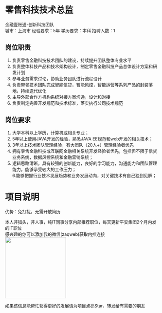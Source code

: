 # 零售科技技术总监
金融壹账通-创新科技团队  
城市：上海市 经验要求：5年 学历要求：本科  招聘人数：1

## 岗位职责
1. 负责零售金融科技技术团队的建设，持续提升团队整体专业水平   
2. 负责整体科技产品和技术架构设计，制定零售金融科技产品总体设计方案和研发计划   
3. 参与业务需求讨论，协助业务团队进行流程设计   
4. 负责带领技术团队完成智能信贷，智能风控，智能运营等系列产品的封装落地，持续迭代优化   
5. 主导外部合作方机构系统对接方案沟通，设计和对接   
6. 负责制定完善开发规范和技术标准，落实执行公司技术规范

## 岗位要求
1. 大学本科以上学历，计算机或相关专业；   
2.  5年以上使用JAVA开发的经验，熟悉JAVA EE规范和web开发的相关技术；   
3.  3年以上技术团队管理经验，有大团队（20人+）管理经验者优先   
4. 拥有零售金融科技或互联网金融相关系统开发经验者优先，包括但不限于信贷业务系统，数据风控系统和金融营销系统；   
5. 逻辑思路清晰，具有较强的创新能力，良好的学习能力，沟通能力和团队管理能力，能够承受较大的工作压力；   
6.能够把握行业技术发展趋势和业务发展动向，对关键技术有自己独到见解；

# 项目说明

优势：免打扰，无需开放简历

本人非猎头，非人事，纯IT同事分享内部推荐职位，每天更新平安集团2个月内发的IT职位  
感兴趣的你可以添加我的微信(zaqweb)获取内推连接  
<img src="https://github.com/zaqweb/PA-IT-JOBS/blob/master/WechatICode.jpeg"  height="200" width="200">

如果该信息能帮忙获得更好的发展请为项目点亮Star，转发给有需要的朋友




